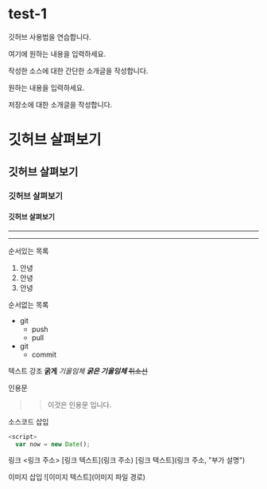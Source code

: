 # test-1
깃허브 사용법을 연습합니다.

여기에 원하는 내용을 입력하세요.

작성한 소스에 대한 간단한 소개글을 작성합니다.

원하는 내용을 입력하세요.

저장소에 대한 소개글을 작성합니다.

# 깃허브 살펴보기

## 깃허브 살펴보기

### 깃허브 살펴보기

#### 깃허브 살펴보기

---------------------
*********************

순서있는 목록
1. 안녕
2. 안녕
3. 안녕

순서없는 목록
- git
  - push
  - pull
- git
  - commit
  
텍스트 강조
**굵게**
*기울임체*
***굵은 기울임체***
~~취소선~~

인용문
>> 이것은 인용문 입니다.

소스코드 삽입
``` javascript
<script>
  var now = new Date();
```

링크
<링크 주소>
[링크 텍스트](링크 주소)
[링크 텍스트](링크 주소, "부가 설명")

이미지 삽입
![이미지 텍스트](이미지 파일 경로)
